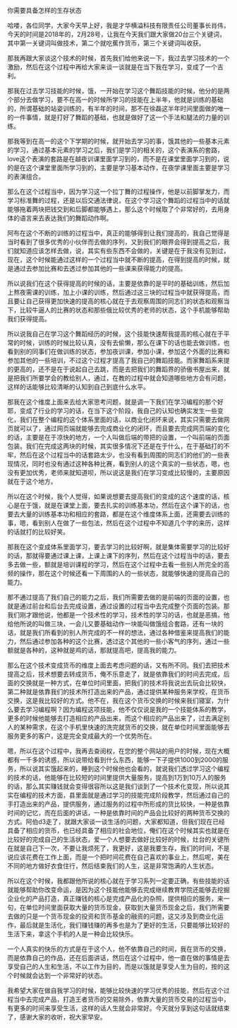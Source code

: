 你需要具备怎样的生存状态

哈喽，各位同学，大家今天早上好，我是才华横溢科技有限责任公司董事长肖伟，今天的时间是2018年的，2月28号，让我在今天我们跟大家做20台三个关键词，其中第一关键词叫做技术，第二个就吃蕉作货币，第三个关键词叫收获。

那我再跟大家谈这个技术的时候，首先我们给他来说一下，我过去学习技术的一个激励，然后在这个过程中再给大家来谈一谈就是在当下我在学习，变成了一个吉利。

那我在过去学习技能的时候，饿，一开始在学习这个舞蹈技能的时候，他分的是两个部分去做学习，要不在高一的时候所学习的技能在上半年，他就是训练的基础的，所谓基础的站姿训练的，有半年的时间，那不在徐磊这半年时间里面做的唯一的一件事情，就是打好了舞蹈的基础，也就是做好了这一个手法和腿法的力量的训练。

那我等到在高一的这个下学期的时候，就开始去学习的事，饿其他的一些基本元素的学习，通过基本元素的学习之后，我们是学习的相关的，这个表演系的套路，love这个表演的套路是在越夜训课里面学习到的，而不是在课堂里面学习到的，说的是在这个课堂里面所学习到的，主要是学习基本动作，在夜学课里面主要是学习的表演组合。

那么在这个过程当中，因为学习这一个拉丁舞的过程操作，他是以前脚掌发力，而学习标准舞的过程，还是以后交通法律说，在这个学习这个舞蹈的过程当中的话就能够拖着两块把钱交到和后脚都能够遇上，那么这个时候取了个非常好的，去用身体的语言来去表达我们的舞蹈动作啊。

阿布在这个不断的训练的过程当中，真正的能够得到让我们提高的，我自己觉得是当时看到了很多优秀的小伙伴而去做的序列，又到我们的眼界会得到提高之后，我们就知道应该怎样去做，说，其实有些东西不会做的，关键是在于我没有见到过，现在，这个时候能通过这样的一个过程当中就不断的提高，在得到提高的时候，就是通过去参加比赛和去透过参加其他的一些课来获得能力的提高。

所以说我们在这个获得提高的时候的话，主要是依靠的是平时的基础训练，然后加上熬夜需课的训练，加上小课的训练，然后通过这三块的过程当中就获得提高，而且要让自己获得更加快速的提高的核心就在于去观察周围的同志们的状态和观察当下，比较牛逼人的比赛的状态和那些俄比较优秀的老师的状态，这个手机能够帮助我们获得提高。

所以说我自己在学习这个舞蹈经历的时候，这个技能快速帮我提高的核心就在于平常的时候，训练的时候比较认真，没有去偷懒，那么在课下的话也能去做训练，也看到别的同事们在做训练的状态，参加夜训课，参加小课，参加这个外面的比赛和参加其他的一些培训，不过这个过程才提高了我自己的舞蹈技能。而家舞蹈系来提的更高的，还不是在于说起自己去跳，而是去把我们的舞蹈界的骄傲书屋出来，就是把我们所要学会的教给别人，通过，在教的过程中就会知道哪些地方会有问题，这样的话能够比较清晰的认知到自己到底什么水平。

那我在这个维度上面来去给大家思考问题，就是调一下我们在学习编程的那个好耶，变成了行业的学习的话，在当下这个阶段，我自己的认知也确实发生一些变化，我们在整个编程的这个体系里面的话，以商业化闭环来说，其实只需要去做网页就可以了，通过网页端就能够去完成商业化的闭环，而且要去完成网页端的变化的话，主要是在于凉快的地方，一个人叫做后端的带把的设置，一个叫前端的页面包装。我们在完成这两块的时候，其实很多情况下还是在于什么，在于基础打的不牢，然后在这个过程当中的话套路太少，也没有看到周围的同志们的他们的一些表现情况，同时也没有通过这种各种比赛，看到别人的这个真实的一些状态，嗯，也没有更加优秀，老师来就知道呗，所以说这是我们在学习变成比较慢的，主要原因就在于这个地方。

所以在这个时候，我个人觉得，如果说想要去提高我们的变成的这个速度的话，核心是在于饿，就是在课堂上面，要去扎实的训练基本功，然后在这个课下的话，也要去大量的训练基本功和相应的套路，都是在这个维度体系上面，还需要去训练的事，嗯，看到别人在做了一些包法，然后在这个过程中不知道几个字的来历，这样的话就打的比较好笑。

那我在这个变成体系里面学习，要去学习的比较好啊，就是集体需要学习的比较好的话，那就得要通过课上课，上课上课下的序列，然后在这个过程当中的话，要去多去做一些，额就是培训课程的学习，然后在这个过程中去看一些别人所完全的高频的操作，那在这个时候还看一下周围的人的一些状态，就能够快速的提高自己的能力。

那不通过提高了我们自己的能力之后，我们所需要去做的是前端的页面的设置，也就是通过前台和后台去完成设置，通过设置的过程当中去完成整个页面的包装。那我们刚才跟他说，他都是一个技术性的学习，技术性的学习的话，也就是恶搞，他给他所说的叫做三块，一会儿又要基础动作一块能叫做饿组合套路，还有一块的话，就是我们所看到的别人所完成的不一样的想法，通过各种借鉴来提高我们的能力，然后通过参加各种的这个比赛，透过这个其他的一些小客气的序列，通过一些额就是各种的，这种就是鸡的话，那就提高吧，提高我的能力。

那么在这个技术变成货币的维度上面去考虑问题的话，又有所不同。我们去把技术提高之后，技术想要去转成货币，俺不乐意走了，就是依靠我们的时间去完成，后面的交换就是一种方式，在单位时间里面，把我们的技术将我说出去玩会比较快，第二种就是依靠我们的技术所打造出来的产品，通过提供某种服务来学校，在货币交换，这是我比较好的方式。他不在，我在这个货币交换的时候来我们寝室，为什么要去学习编程啊？因为编程这项技能，他不仅仅说是我的一个技能体系的教学，更多的时候他能够去打造相应的产品出来，而这个相应的产品出来了，过去满足别人的某种需求，在这个手机里快速的洗完就货币的交换，就在单位时间里面能够去服务更多的客户，这是完全变成最大的一个优势所在。

嗯，所以在这个过程中，我再去查阅权，在您的整个网站的用户的时候，现在大概都有一千多的诱惑，所以说带给看到什么东西，能够一下子提供1000到2000的服务，所以说其实饿起来的，睡到这个时候他也会看的，就说我们透过学习这个编程的技术的话，他能够在比较短的时间里提供大量服务，提高到1万到10万人的服务的话，那么其实赚钱就会变得很容所以这是我们谈到了一个技术化变现，所以说其实在编程的技术方面，县里面就是通过学习的技能完成阶段教学，然后通过自己的手打造出来的产品，提供服务，通过服务的过程中所形成的货比较快，一种是依靠时间的记忆，而在后面的讲话，一种是依靠时间的产品会比较好的两种货币交换的方式。阿伯d3走了，就跟大家谈一谈生活的问题，大家都知道，但我们现在已经具备了相应的货币，也已经具备了相应的社会地位，俺们在这个时候其实也就是在比较好的完成自己的生活状态，爱一个人想要去做好比较好的时候，灶台的关键所在就是自己下一次，不要让我烦死了，我更好，这是我要生存，我们的时间，不是说应该花费在工作上面，而是一个把时间花费在自己喜欢的事业上，然后呢，美在不同的地方做好衣食住行，然后结束我们的人生，这是非常饱满的人生状态。

所以在这个时候，我都跟他所说的核心就在于学习系列一定要正确，有些技能的话就能够帮助你改变命运，是因为这个技能他能够去完成继续教育学院还能够去挖掘企业化的产品打造，真正赚钱的核心是完成产品化的杂照，提供相应的服务，来一句，在单位时间里面获取大量的货币现金，获取到大量货币现金之后，我们所需要去做的只是一个货币现金的投资和货币基金的融资的问题，这又涉及到商业化运作，最后就是生活化，我们赚钱赚的再多也是为了更好的生活，只要能够比较好的生活下来，拿这个手机的人是一种会比较快乐。

一个人真实的快乐的方式是在于这个人，他不依靠自己的时间，我在货币的交换，而是依靠自己的作品，还在后面讲话，然后在这个过程中，他一直在做的事情是去享受自己的人生和生活，不以工作为目的，而是以饿就是享受人生为目的，按的这个时候就会达到一个非常好的状态。

我希望大家在做自我学习的时候，能够比较快速的学习优秀的技能，然后在这个过程当中去完成产品，打造王者货币的交易除外，依靠大量的货币交易的过程当中，有更多的时间来享受生活，这样的话人生就会非常好。今天就分享到这句话就结束了，感谢大家的收听，祝大家早安。
